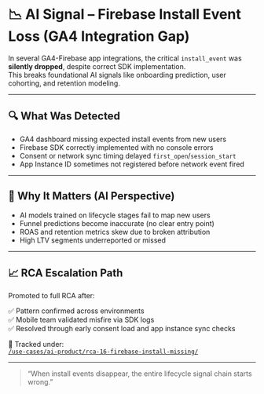 # 📉 AI Signal – Firebase Install Event Loss (GA4 Integration Gap)

In several GA4-Firebase app integrations, the critical `install_event` was **silently dropped**, despite correct SDK implementation.  
This breaks foundational AI signals like onboarding prediction, user cohorting, and retention modeling.

---

## 🔍 What Was Detected

- GA4 dashboard missing expected install events from new users
- Firebase SDK correctly implemented with no console errors
- Consent or network sync timing delayed `first_open`/`session_start`
- App Instance ID sometimes not registered before network event fired

---

## 🧠 Why It Matters (AI Perspective)

- AI models trained on lifecycle stages fail to map new users
- Funnel predictions become inaccurate (no clear entry point)
- ROAS and retention metrics skew due to broken attribution
- High LTV segments underreported or missed

---

## 📈 RCA Escalation Path

Promoted to full RCA after:

✅ Pattern confirmed across environments  
✅ Mobile team validated misfire via SDK logs  
✅ Resolved through early consent load and app instance sync checks

📁 Tracked under:  
[`/use-cases/ai-product/rca-16-firebase-install-missing/`](../../../use-cases/ai-product/rca-16-firebase-install-missing/)

---

> “When install events disappear, the entire lifecycle signal chain starts wrong.”
